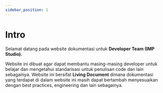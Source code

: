```yaml
---
sidebar_position: 1
---
```


# Intro

Selamat datang pada website dokumentasi untuk **Developer Team (IMP Studio).**

Website ini dibuat agar dapat membantu masing-masing developer untuk belajar dan mengetahui standarisasi untuk penulisan code dan lain sebagainya. Website ini bersifat **Living Document** dimana dokumentasi yang terdapat di dalam website ini masih dapat bertambah menyesuaikan dengan best practices, engineering dan lain sebagainya.
